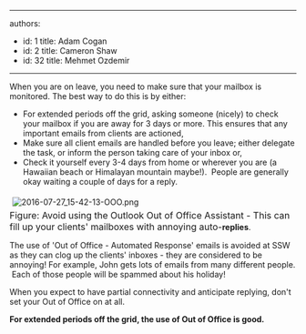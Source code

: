 

---
authors:
  - id: 1
    title: Adam Cogan
  - id: 2
    title: Cameron Shaw
  - id: 32
    title: Mehmet Ozdemir
---




<span class='intro'> When you are on leave, you need to make sure that your mailbox is monitored. The best way to do this is by either&#58; 
<br> </span>


  <ul>
    <li>For extended periods off the grid,&#160;asking someone (nicely) to check your mailbox if you are away for 3 days or more. This ensures that any important emails from clients are actioned, </li>
    <li>Make sure all client emails are handled before you leave; either delegate the task, or inform the person taking care of your inbox or,<br></li>
    <li>Check it yourself every 3-4 days from home or wherever you are (a Hawaiian beach or Himalayan mountain&#160;maybe!). &#160;People are generally okay waiting a couple of days for a reply.<br></li>
</ul>
<p><img src="/SiteAssets/do-you-avoid-using-out-of-office/2016-07-27_15-42-13-OOO.png" alt="2016-07-27_15-42-13-OOO.png" style="margin&#58;5px;" /><br>
<font class="ms-rteCustom-FigureNormal" size="+0">Figure&#58; Avoid using the Outlook Out of Office Assistant - This can fill up your clients' mailboxes with annoying auto-</font><strong>replies</strong>.&#160;</p><p>The use of&#160;'Out of Office - Automated Response​' emails is avoided at SSW as they can clog up the clients' inboxes - they are considered to be annoying! For example, John gets lots of emails from many different people. &#160;Each of those people will be spammed about his holiday!<br></p><p>When you expect to have partial connectivity and anticipate replying, don't set your Out of Office on at all.<br></p><p><strong>For extended periods off the grid, the use of Out of Office is good.</strong><br></p>



